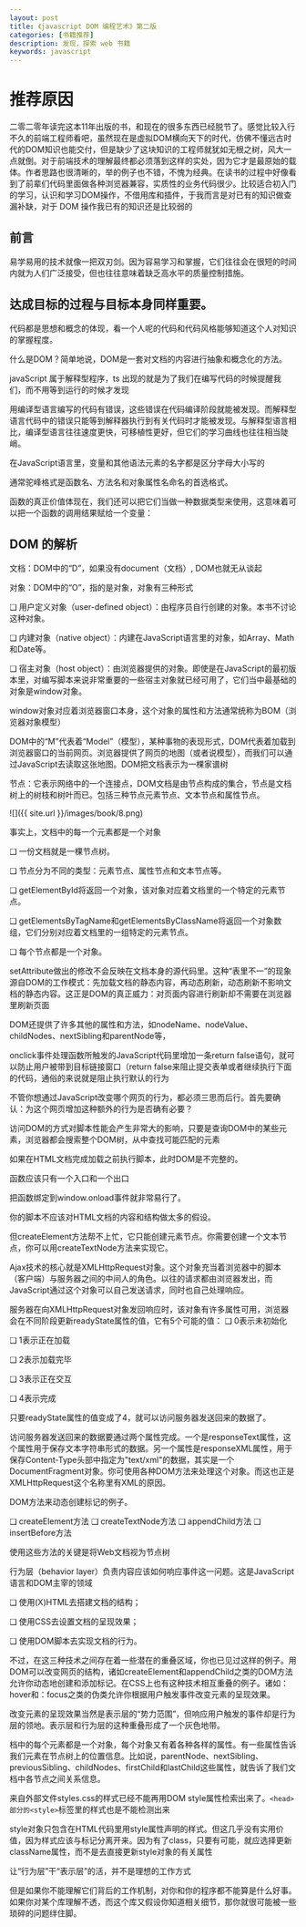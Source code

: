 ```yaml
---
layout: post
title: 《javascript DOM 编程艺术》第二版
categories: [书籍推荐]
description: 发现，探索 web 书籍
keywords: javascript 
---
```


# 推荐原因
二零二零年读完这本11年出版的书，和现在的很多东西已经脱节了。感觉比较入行不久的前端工程师看吧，虽然现在是虚拟DOM横向天下的时代，仿佛不懂远古时代的DOM知识也能交付，但是缺少了这块知识的工程师就犹如无根之树，风大一点就倒。对于前端技术的理解最终都必须落到这样的实处，因为它才是最原始的载体。作者思路也很清晰的，举的例子也不错，不愧为经典。在读书的过程中好像看到了前辈们代码里面做各种浏览器兼容，实质性的业务代码很少。比较适合初入门的学习，认识和学习DOM操作，不借用库和插件，于我而言是对已有的知识做查漏补缺，对于 DOM 操作我已有的知识还是比较弱的

## 前言
易学易用的技术就像一把双刃剑。因为容易学习和掌握，它们往往会在很短的时间内就为人们广泛接受，但也往往意味着缺乏高水平的质量控制措施。

## 达成目标的过程与目标本身同样重要。

代码都是思想和概念的体现，看一个人呢的代码和代码风格能够知道这个人对知识的掌握程度。

什么是DOM？简单地说，DOM是一套对文档的内容进行抽象和概念化的方法。

javaScript 属于解释型程序，ts 出现的就是为了我们在编写代码的时候提醒我们，而不用等到运行的时候才发现

用编译型语言编写的代码有错误，这些错误在代码编译阶段就能被发现。而解释型语言代码中的错误只能等到解释器执行到有关代码时才能被发现。与解释型语言相比，编译型语言往往速度更快，可移植性更好，但它们的学习曲线也往往相当陡峭。

在JavaScript语言里，变量和其他语法元素的名字都是区分字母大小写的

通常驼峰格式是函数名、方法名和对象属性名命名的首选格式。

函数的真正价值体现在，我们还可以把它们当做一种数据类型来使用，这意味着可以把一个函数的调用结果赋给一个变量：

## DOM 的解析

文档：DOM中的“D”，如果没有document（文档）, DOM也就无从谈起

对象：DOM中的“O”，指的是对象，对象有三种形式

❑ 用户定义对象（user-defined object）：由程序员自行创建的对象。本书不讨论这种对象。

❑ 内建对象（native object）：内建在JavaScript语言里的对象，如Array、Math和Date等。

❑ 宿主对象（host object）：由浏览器提供的对象。即使是在JavaScript的最初版本里，对编写脚本来说非常重要的一些宿主对象就已经可用了，它们当中最基础的对象是window对象。

window对象对应着浏览器窗口本身，这个对象的属性和方法通常统称为BOM（浏览器对象模型）

DOM中的“M”代表着“Model”（模型），某种事物的表现形式，DOM代表着加载到浏览器窗口的当前网页。浏览器提供了网页的地图（或者说模型），而我们可以通过JavaScript去读取这张地图。DOM把文档表示为一棵家谱树

节点：它表示网络中的一个连接点，DOM文档是由节点构成的集合，节点是文档树上的树枝和树叶而已。包括三种节点元素节点、文本节点和属性节点。

![]({{ site.url }}/images/book/8.png)


事实上，文档中的每一个元素都是一个对象

❑ 一份文档就是一棵节点树。

❑ 节点分为不同的类型：元素节点、属性节点和文本节点等。

❑ getElementById将返回一个对象，该对象对应着文档里的一个特定的元素节点。

❑ getElementsByTagName和getElementsByClassName将返回一个对象数组，它们分别对应着文档里的一组特定的元素节点。

❑ 每个节点都是一个对象。

setAttribute做出的修改不会反映在文档本身的源代码里。这种“表里不一”的现象源自DOM的工作模式：先加载文档的静态内容，再动态刷新，动态刷新不影响文档的静态内容。这正是DOM的真正威力：对页面内容进行刷新却不需要在浏览器里刷新页面

DOM还提供了许多其他的属性和方法，如nodeName、nodeValue、childNodes、nextSibling和parentNode等，

onclick事件处理函数所触发的JavaScript代码里增加一条return false语句，就可以防止用户被带到目标链接窗口（return false来阻止提交表单或者继续执行下面的代码，通俗的来说就是阻止执行默认的行为

不管你想通过JavaScript改变哪个网页的行为，都必须三思而后行。首先要确认：为这个网页增加这种额外的行为是否确有必要？

访问DOM的方式对脚本性能会产生非常大的影响，只要是查询DOM中的某些元素，浏览器都会搜索整个DOM树，从中查找可能匹配的元素

如果在HTML文档完成加载之前执行脚本，此时DOM是不完整的。

函数应该只有一个入口和一个出口

把函数绑定到window.onload事件就非常易行了。

你的脚本不应该对HTML文档的内容和结构做太多的假设。

但createElement方法帮不上忙，它只能创建元素节点。你需要创建一个文本节点，你可以用createTextNode方法来实现它。

Ajax技术的核心就是XMLHttpRequest对象。这个对象充当着浏览器中的脚本（客户端）与服务器之间的中间人的角色。以往的请求都由浏览器发出，而JavaScript通过这个对象可以自己发送请求，同时也自己处理响应。

服务器在向XMLHttpRequest对象发回响应时，该对象有许多属性可用，浏览器会在不同阶段更新readyState属性的值，它有5个可能的值：
❑ 0表示未初始化

❑ 1表示正在加载

❑ 2表示加载完毕

❑ 3表示正在交互

❑ 4表示完成

只要readyState属性的值变成了4，就可以访问服务器发送回来的数据了。

访问服务器发送回来的数据要通过两个属性完成。一个是responseText属性，这个属性用于保存文本字符串形式的数据。另一个属性是responseXML属性，用于保存Content-Type头部中指定为"text/xml"的数据，其实是一个DocumentFragment对象。你可使用各种DOM方法来处理这个对象。而这也正是XMLHttpRequest这个名称里有XML的原因。

DOM方法来动态创建标记的例子。

❑ createElement方法
❑ createTextNode方法
❑ appendChild方法
❑ insertBefore方法

使用这些方法的关键是将Web文档视为节点树

行为层（behavior layer）负责内容应该如何响应事件这一问题。这是JavaScript语言和DOM主宰的领域

❑ 使用(X)HTML去搭建文档的结构；

❑ 使用CSS去设置文档的呈现效果；

❑ 使用DOM脚本去实现文档的行为。

不过，在这三种技术之间存在着一些潜在的重叠区域，你也已见过这样的例子。用DOM可以改变网页的结构，诸如createElement和appendChild之类的DOM方法允许你动态地创建和添加标记。在CSS上也有这种技术相互重叠的例子。诸如：hover和：focus之类的伪类允许你根据用户触发事件改变元素的呈现效果。

改变元素的呈现效果当然是表示层的“势力范围”，但响应用户触发的事件却是行为层的领地。表示层和行为层的这种重叠形成了一个灰色地带。

档中的每个元素都是一个对象，每个对象又有着各种各样的属性。有一些属性告诉我们元素在节点树上的位置信息。比如说，parentNode、nextSibling、previousSibling、childNodes、firstChild和lastChild这些属性，就告诉了我们文档中各节点之间关系信息。

来自外部文件styles.css的样式已经不能再用DOM style属性检索出来了。`<head>部分的<style>`标签里的样式也是不能检测出来

style对象只包含在HTML代码里用style属性声明的样式。但这几乎没有实用价值，因为样式应该与标记分离开来。因为有了class，只要有可能，就应选择更新className属性，而不是去直接更新style对象的有关属性

让“行为层”干“表示层”的活，并不是理想的工作方式

但是如果你不能理解它们背后的工作机制，对你和你的程序都不能算是什么好事。如果你对某个库理解不透，而这个库又假设你知道相关细节，那你就很可能被一些琐碎的问题绊住脚。